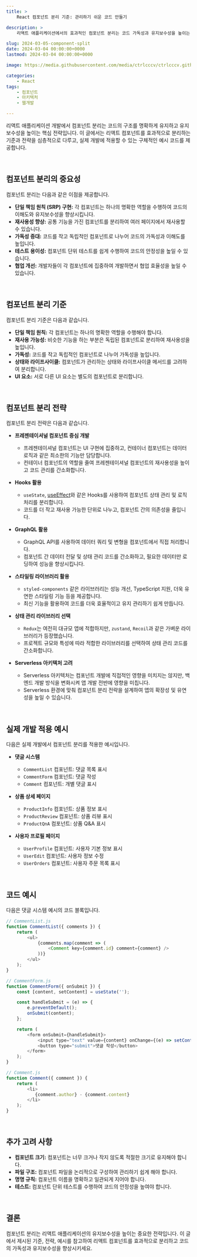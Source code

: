 ```yaml
---
title: >  
    React 컴포넌트 분리 기준: 관리하기 쉬운 코드 만들기

description: >  
    리액트 애플리케이션에서의 효과적인 컴포넌트 분리는 코드 가독성과 유지보수성을 높이는 전략으로, 단일 책임 원칙과 재사용성을 고려하여 프레젠테이셔널/컨테이너 컴포넌트, HOC 등을 활용합니다.

slug: 2024-03-05-component-split
date: 2024-03-04 00:00:00+0000
lastmod: 2024-03-04 00:00:00+0000

image: https://media.githubusercontent.com/media/ctrlcccv/ctrlcccv.github.io/master/assets/img/post/2024-03-05-component-split.webp

categories:
    - React
tags:
    - 컴포넌트
    - 아키텍처
    - 웹개발

---
```

리액트 애플리케이션 개발에서 컴포넌트 분리는 코드의 구조를 명확하게 유지하고 유지보수성을 높이는 핵심 전략입니다. 이 글에서는 리액트 컴포넌트를 효과적으로 분리하는 기준과 전략을 심층적으로 다루고, 실제 개발에 적용할 수 있는 구체적인 예시 코드를 제공합니다.   



<ins class="adsbygoogle"
     style="display:block; text-align:center;"
     data-ad-layout="in-article"
     data-ad-format="fluid"
     data-ad-client="ca-pub-8535540836842352"
     data-ad-slot="2974559225"></ins>
<script>
     (adsbygoogle = window.adsbygoogle || []).push({});
</script>


<br>

## 컴포넌트 분리의 중요성  

컴포넌트 분리는 다음과 같은 이점을 제공합니다.

* **단일 책임 원칙 (SRP) 구현:** 각 컴포넌트는 하나의 명확한 역할을 수행하여 코드의 이해도와 유지보수성을 향상시킵니다.
* **재사용성 향상:** 공통 기능을 가진 컴포넌트를 분리하여 여러 페이지에서 재사용할 수 있습니다.
* **가독성 증대:** 코드를 작고 독립적인 컴포넌트로 나누어 코드의 가독성과 이해도를 높입니다.
* **테스트 용이성:** 컴포넌트 단위 테스트를 쉽게 수행하여 코드의 안정성을 높일 수 있습니다.
* **협업 개선:** 개발자들이 각 컴포넌트에 집중하여 개발하면서 협업 효율성을 높일 수 있습니다.

<br>

## 컴포넌트 분리 기준

컴포넌트 분리 기준은 다음과 같습니다.

* **단일 책임 원칙:** 각 컴포넌트는 하나의 명확한 역할을 수행해야 합니다.
* **재사용 가능성:** 비슷한 기능을 하는 부분은 독립된 컴포넌트로 분리하여 재사용성을 높입니다.
* **가독성:** 코드를 작고 독립적인 컴포넌트로 나누어 가독성을 높입니다.
* **상태와 라이프사이클:** 컴포넌트가 관리하는 상태와 라이프사이클 메서드를 고려하여 분리합니다.
* **UI 요소:** 서로 다른 UI 요소는 별도의 컴포넌트로 분리합니다.  



<ins class="adsbygoogle"
     style="display:block; text-align:center;"
     data-ad-layout="in-article"
     data-ad-format="fluid"
     data-ad-client="ca-pub-8535540836842352"
     data-ad-slot="2974559225"></ins>
<script>
     (adsbygoogle = window.adsbygoogle || []).push({});
</script>


<br>

## 컴포넌트 분리 전략

컴포넌트 분리 전략은 다음과 같습니다.

* **프레젠테이셔널 컴포넌트 중심 개발**  
  - 프레젠테이셔널 컴포넌트는 UI 구현에 집중하고, 컨테이너 컴포넌트는 데이터 로직과 같은 최소한의 기능만 담당합니다.
  - 컨테이너 컴포넌트의 역할을 줄여 프레젠테이셔널 컴포넌트의 재사용성을 높이고 코드 관리를 간소화합니다.

* **Hooks 활용**   
  - `useState`, <a href="/code/2024-03-25-useeffect/" target="_blank" class="link">useEffect</a>와 같은 Hooks를 사용하여 컴포넌트 상태 관리 및 로직 처리를 분리합니다.
  - 코드를 더 작고 재사용 가능한 단위로 나누고, 컴포넌트 간의 의존성을 줄입니다.

* **GraphQL 활용**  
  - GraphQL API를 사용하여 데이터 쿼리 및 변형을 컴포넌트에서 직접 처리합니다.
  - 컴포넌트 간 데이터 전달 및 상태 관리 코드를 간소화하고, 필요한 데이터만 로딩하여 성능을 향상시킵니다.

* **스타일링 라이브러리 활용**  
  - `styled-components` 같은 라이브러리는 성능 개선, TypeScript 지원, 더욱 유연한 스타일링 기능 등을 제공합니다.
  - 최신 기능을 활용하여 코드를 더욱 효율적이고 유지 관리하기 쉽게 만듭니다.

* **상태 관리 라이브러리 선택**  
  - `Redux`는 여전히 대규모 앱에 적합하지만, `zustand`, `Recoil`과 같은 가벼운 라이브러리가 등장했습니다.
  - 프로젝트 규모와 특성에 따라 적합한 라이브러리를 선택하여 상태 관리 코드를 간소화합니다.

* **Serverless 아키텍처 고려**  
  - Serverless 아키텍처는 컴포넌트 개발에 직접적인 영향을 미치지는 않지만, 백엔드 개발 방식을 변화시켜 앱 개발 전반에 영향을 미칩니다.
  - Serverless 환경에 맞춰 컴포넌트 분리 전략을 설계하여 앱의 확장성 및 유연성을 높일 수 있습니다.
  
<br>

## 실제 개발 적용 예시

다음은 실제 개발에서 컴포넌트 분리를 적용한 예시입니다.

* **댓글 시스템**  
    * `CommentList` 컴포넌트: 댓글 목록 표시
    * `CommentForm` 컴포넌트: 댓글 작성
    * `Comment` 컴포넌트: 개별 댓글 표시

* **상품 상세 페이지**  
    * `ProductInfo` 컴포넌트: 상품 정보 표시
    * `ProductReview` 컴포넌트: 상품 리뷰 표시
    * `ProductQnA` 컴포넌트: 상품 Q&A 표시

* **사용자 프로필 페이지**  
    * `UserProfile` 컴포넌트: 사용자 기본 정보 표시
    * `UserEdit` 컴포넌트: 사용자 정보 수정
    * `UserOrders` 컴포넌트: 사용자 주문 목록 표시

<br>

## 코드 예시

다음은 댓글 시스템 예시의 코드 블록입니다.

```js
// CommentList.js
function CommentList({ comments }) {
    return (
        <ul>
            {comments.map(comment => (
                <Comment key={comment.id} comment={comment} />
            ))}
        </ul>
    );
}

// CommentForm.js
function CommentForm({ onSubmit }) {
    const [content, setContent] = useState('');

    const handleSubmit = (e) => {
        e.preventDefault();
        onSubmit(content);
    };

    return (
        <form onSubmit={handleSubmit}>
            <input type="text" value={content} onChange={(e) => setContent(e.target.value)} />
            <button type="submit">댓글 작성</button>
        </form>
    );
}

// Comment.js
function Comment({ comment }) {
    return (
        <li>
           {comment.author} - {comment.content}
        </li>
    );
}
```

<br>

## 추가 고려 사항

* **컴포넌트 크기:** 컴포넌트는 너무 크거나 작지 않도록 적절한 크기로 유지해야 합니다.
* **파일 구조:** 컴포넌트 파일을 논리적으로 구성하여 관리하기 쉽게 해야 합니다.
* **명명 규칙:** 컴포넌트 이름을 명확하고 일관되게 지어야 합니다.
* **테스트:** 컴포넌트 단위 테스트를 수행하여 코드의 안정성을 높여야 합니다.

<br>

## 결론

컴포넌트 분리는 리액트 애플리케이션의 유지보수성을 높이는 중요한 전략입니다. 이 글에서 제시된 기준, 전략, 예시를 참고하여 리액트 컴포넌트를 효과적으로 분리하고 코드의 가독성과 유지보수성을 향상시키세요.
